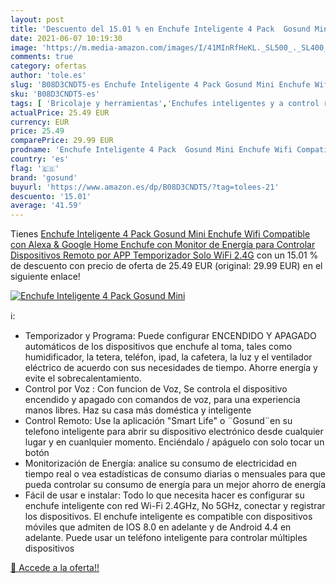 ```yaml
---
layout: post
title: 'Descuento del 15.01 % en Enchufe Inteligente 4 Pack  Gosund Mini '
date: 2021-06-07 10:19:30
image: 'https://m.media-amazon.com/images/I/41MInRfHeKL._SL500_._SL400_.jpg'
comments: true
category: ofertas
author: 'tole.es'
slug: 'B08D3CNDT5-es Enchufe Inteligente 4 Pack Gosund Mini Enchufe Wifi...'
sku: 'B08D3CNDT5-es'
tags: [ 'Bricolaje y herramientas','Enchufes inteligentes y a control remoto','Enchufes y accesorios','Instalación eléctrica','alexa','enchufe','google','gosund','home','inteligente', ]
actualPrice: 25.49 EUR
currency: EUR
price: 25.49
comparePrice: 29.99 EUR
prodname: 'Enchufe Inteligente 4 Pack  Gosund Mini Enchufe Wifi Compatible con Alexa & Google Home  Enchufe con Monitor de Energía para Controlar Dispositivos Remoto por APP  Temporizador  Solo WiFi 2.4G'
country: 'es'
flag: '🇪🇸'
brand: 'gosund'
buyurl: 'https://www.amazon.es/dp/B08D3CNDT5/?tag=tolees-21'
descuento: '15.01'
average: '41.59'
---
```


Tienes [Enchufe Inteligente 4 Pack  Gosund Mini Enchufe Wifi Compatible con Alexa & Google Home  Enchufe con Monitor de Energía para Controlar Dispositivos Remoto por APP  Temporizador  Solo WiFi 2.4G](https://www.amazon.es/dp/B08D3CNDT5/?tag=tolees-21) con un 15.01 % de descuento con precio de oferta de 25.49 EUR (original: 29.99 EUR) en el siguiente enlace!

[![Enchufe Inteligente 4 Pack  Gosund Mini ](https://m.media-amazon.com/images/I/41MInRfHeKL._SL500_._SL400_.jpg)](https://www.amazon.es/dp/B08D3CNDT5/?tag=tolees-21)

ℹ️:

- Temporizador y Programa: Puede configurar ENCENDIDO Y APAGADO automáticos de los dispositivos que enchufe al toma, tales como humidificador, la tetera, teléfon, ipad, la cafetera, la luz y el ventilador eléctrico de acuerdo con sus necesidades de tiempo. Ahorre energía y evite el sobrecalentamiento.
- Control por Voz : Con funcion de Voz, Se controla el dispositivo encendido y apagado con comandos de voz, para una experiencia manos libres. Haz su casa más doméstica y inteligente
- Control Remoto: Use la aplicación "Smart Life" o ¨Gosund¨en su telefono inteligente para abrir su dispositivo electrónico desde cualquier lugar y en cuanlquier momento. Enciéndalo / apáguelo con solo tocar un botón
- Monitorización de Energía: analice su consumo de electricidad en tiempo real o vea estadísticas de consumo diarias o mensuales para que pueda controlar su consumo de energía para un mejor ahorro de energía
- Fácil de usar e instalar: Todo lo que necesita hacer es configurar su enchufe inteligente con red Wi-Fi 2.4GHz, No 5GHz, conectar y registrar los dispositivos. El enchufe inteligente es compatible con dispositivos móviles que admiten de IOS 8.0 en adelante y de Android 4.4 en adelante. Puede usar un teléfono inteligente para controlar múltiples dispositivos

[🛒 Accede a la oferta!!](https://www.amazon.es/dp/B08D3CNDT5/?tag=tolees-21)
